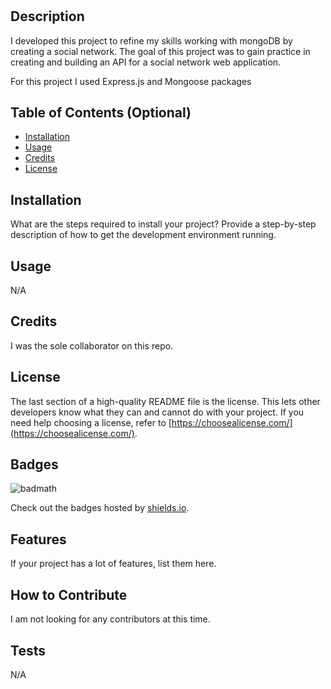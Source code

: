 # <Social Network>

## Description

I developed this project to refine my skills working with mongoDB by creating a social network. The goal of this project was to gain practice in creating and building an API for a social network web application.

For this project I used Express.js and Mongoose packages 

## Table of Contents (Optional)

- [Installation](#installation)
- [Usage](#usage)
- [Credits](#credits)
- [License](#license)

## Installation

What are the steps required to install your project? Provide a step-by-step description of how to get the development environment running.

## Usage

N/A

## Credits

I was the sole collaborator on this repo.

## License

The last section of a high-quality README file is the license. This lets other developers know what they can and cannot do with your project. If you need help choosing a license, refer to [https://choosealicense.com/](https://choosealicense.com/).


## Badges

![badmath](https://img.shields.io/github/languages/top/lernantino/badmath)

 Check out the badges hosted by [shields.io](https://shields.io/).

## Features

If your project has a lot of features, list them here.

## How to Contribute

I am not looking for any contributors at this time.

## Tests

N/A